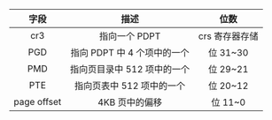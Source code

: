 |    字段     |            描述             |      位数      |
| :---------: | :-------------------------: | :------------: |
|     cr3     |        指向一个 PDPT        | crs 寄存器存储 |
|     PGD     | 指向 PDPT 中 4 个项中的一个 |    位 31~30    |
|     PMD     | 指向页目录中 512 项中的一个 |    位 29~21    |
|     PTE     |  指向页表中 512 项中的一个  |    位 20~12    |
| page offset |       4KB 页中的偏移        |    位 11~0     |
